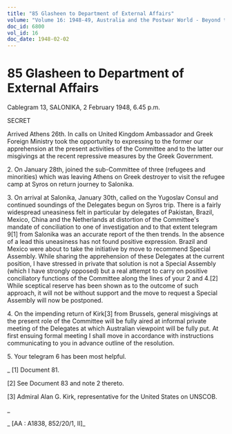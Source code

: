 ```yaml
---
title: "85 Glasheen to Department of External Affairs"
volume: "Volume 16: 1948-49, Australia and the Postwar World - Beyond the Region"
doc_id: 6800
vol_id: 16
doc_date: 1948-02-02
---
```


# 85 Glasheen to Department of External Affairs

Cablegram 13, SALONIKA, 2 February 1948, 6.45 p.m.

SECRET

Arrived Athens 26th. In calls on United Kingdom Ambassador and Greek Foreign Ministry took the opportunity to expressing to the former our apprehension at the present activities of the Committee and to the latter our misgivings at the recent repressive measures by the Greek Government.

2\. On January 28th, joined the sub-Committee of three (refugees and minorities) which was leaving Athens on Greek destroyer to visit the refugee camp at Syros on return journey to Salonika.

3\. On arrival at Salonika, January 30th, called on the Yugoslav Consul and continued soundings of the Delegates begun on Syros trip. There is a fairly widespread uneasiness felt in particular by delegates of Pakistan, Brazil, Mexico, China and the Netherlands at distortion of the Committee's mandate of conciliation to one of investigation and to that extent telegram 9[1] from Salonika was an accurate report of the then trends. In the absence of a lead this uneasiness has not found positive expression. Brazil and Mexico were about to take the initiative by move to recommend Special Assembly. While sharing the apprehension of these Delegates at the current position, I have stressed in private that solution is not a Special Assembly (which I have strongly opposed) but a real attempt to carry on positive conciliatory functions of the Committee along the lines of your 2 and 4.[2] While sceptical reserve has been shown as to the outcome of such approach, it will not be without support and the move to request a Special Assembly will now be postponed.

4\. On the impending return of Kirk[3] from Brussels, general misgivings at the present role of the Committee will be fully aired at informal private meeting of the Delegates at which Australian viewpoint will be fully put. At first ensuing formal meeting I shall move in accordance with instructions communicating to you in advance outline of the resolution.

5\. Your telegram 6 has been most helpful.

_ [1] Document 81.

[2] See Document 83 and note 2 thereto.

[3] Admiral Alan G. Kirk, representative for the United States on UNSCOB.

_

_ [AA : A1838, 852/20/1, II]_
